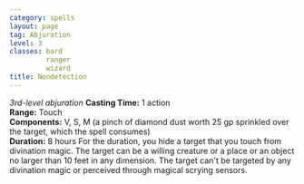 ```yaml
---
category: spells
layout: page
tag: Abjuration
level: 3
classes: bard
         ranger
         wizard
title: Nondetection 
---
```

_3rd-level abjuration_ 
**Casting Time:** 1 action    
**Range:** Touch    
**Components:** V, S, M (a pinch of diamond dust worth 25 gp sprinkled over the target, which the spell consumes)    
**Duration:** 8 hours 
For the duration, you hide a target that you touch from divination magic. The target can be a willing creature or a place or an object no larger than 10 feet in any dimension. The target can't be targeted by any divination magic or perceived through magical scrying sensors.
